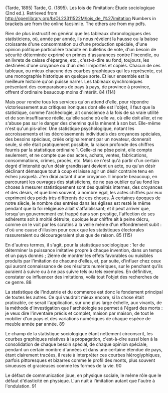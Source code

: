 (Tarde, 1895)
Tarde, G. (1895). Les lois de l'imitation: Étude sociologique (2nd ed.). Retrieved from http://openlibrary.org/b/OL23311522M/lois_de_l%27imitation
Numbers in brackets are from the online facsimile. The others are from my pdfs.

Rien de plus
instructif en général que les tableaux chronologiques des statisticiens, où, année par
année, ils nous révèlent la hausse ou la baisse croissante d'une consommation ou
d'une production spéciale, d'une opinion politique particulière traduite en bulletins de
vote, d'un besoin de sécurité déterminée exprimé en primes d'assurances contre
l'incendie, ou en livrets de caisse d'épargne, etc., c'est-à-dire au fond, toujours, les
destinées d'une croyance ou d'un désir importés et copiés. Chacun de ces tableaux, ou
mieux chacune des courbes graphiques qui les représente, est une monographie
historique en quelque sorte. Et leur ensemble est la meilleure histoire qu'on puisse
narrer. Les tableaux synchroniques présentant des comparaisons de pays à pays, de
province à province, offrent d'ordinaire beaucoup moins d'intérêt. 84 (114)

Mais pour rendre
tous les services qu'on attend d'elle, pour répondre victorieusement aux critiques
ironiques dont elle est l'objet, il faut que la statistique, comme l'archéologie, ait
conscience à la fois de sa vraie utilité et de son insuffisance réelle, qu'elle sache où
elle va, où elle doit aller, et ne s'abuse pas sur le danger des chemins qui la mènent à
son but. Elle-même n'est qu'un pis-aller. Une statistique psychologique, notant les
accroissements et les décroissements individuels des croyances spéciales, des besoins
spéciaux, créés originairement par un novateur, donnerait seule, si elle était pratiquement
possible, la raison profonde des chiffres fournis par la statistique ordinaire 1.
Celle-ci ne pèse point, elle compte seulement, et ne compte que des actes, achats,
ventes, fabrications, consommations, crimes, procès, etc. Mais ce n'est qu'à partir d'un
certain degré d'intensité qu'un désir grandissant devient un acte, ou qu'un désir
déclinant démasque tout à coup et laisse agir un désir contraire tenu en échec jusquelà.
J'en dirai autant d'une croyance. Il importe beaucoup, en parcourant les ouvrages
des statisticiens, de ne pas oublier qu'au fond les choses à mesurer statistiquement
sont des qualités internes, des croyances et des désirs, et que bien souvent, à nombre
égal, les actes chiffrés par eux expriment des poids très différents de ces choses. À
certaines époques de notre siècle, le nombre des entrées dans les églises est resté le
même pendant que la foi religieuse allait s'affaiblissant; et il peut arriver que,
lorsqu'un gouvernement est frappé dans son prestige, l'affection de ses adhérents soit
à moitié détruite, quoique leur chiffre ait à peine décru, comme on le voit par les
scrutins à la veille même d'un effondrement subit : d'où une cause d'illusion pour ceux
que les statistiques électorales rassureraient ou décourageraient plus que de raison. 85 (115)

En d'autres termes, il s'agit, pour la statistique sociologique : 1er de déterminer la
puissance imitative propre à chaque invention, dans un temps et un pays donnés ;
2ième de montrer les effets favorables ou nuisibles produits par l'imitation de chacune
d'elles, et, par suite, d'influer chez ceux qui auront connaissance de ces résultats
numériques, sur le penchant qu'ils auraient à suivre ou à ne pas suivre tels ou tels
exemples. En définitive, constater ou influencer des imitations, voilà tout l'objet des
recherches de ce genre. 88

La statistique de l'industrie et du commerce est donc le fondement
principal de toutes les autres. Ce qui vaudrait mieux encore, si la chose était praticable,
ce serait l'application, sur une plus large échelle, aux vivants, de la méthode
d'investigation que l'archéologie se permet à l'égard des morts : je veux dire
l'inventaire précis et complet, maison par maison, de tout le mobilier d'un pays et des
variations numériques de chaque espèce de meuble année par année. 89

Le champ de la statistique sociologique étant nettement circonscrit, les courbes
graphiques relatives à la propagation, c'est-à-dire aussi bien à la consolidation de
chaque besoin spécial, de chaque opinion spéciale, pendant un certain nombre
d'années et dans une certaine étendue de pays, étant clairement tracées, il reste à
interpréter ces courbes hiéroglyphiques, parfois pittoresques et bizarres comme le
profil des monts, plus souvent sinueuses et gracieuses comme les formes de la vie. 90

Le défaut de communication joue, en physique sociale, le même rôle que le
défaut d'élasticité en physique. L'un nuit à l'imitation autant que l'autre à l'ondulation. 91